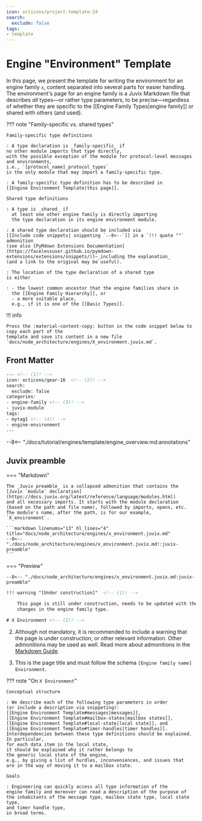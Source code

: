 ```yaml
---
icon: octicons/project-template-24
search:
  exclude: false
tags:
- template
---
```


# Engine "Environment" Template

In this page, we present the template for writing the environment for an engine
family `x`, content separated into several parts for easier handling. The
environment's page for an engine family is a Juvix Markdown file that describes
_all_ types—or rather type parameters, to be precise—regardless of whether they
are specific to the [[Engine Family Types|engine family]] or shared with others
(and used).

??? note "Family-specific vs. shared types"

    Family-specific type definitions

    : A type declaration is _family-specific_ if
    no other module imports that type directly,
    with the possible exception of the module for protocol-level messages and environments,
    i.e., `[protocol_name]_protocol_types`
    is the only module that may ímport a family-specific type.

    : A family-specific type definition has to be described in
    [[Engine Environment Template|this page]].

    Shared type definitions

    : A type is _shared_ if
      at least one other engine family is directly importing
      the type declaration in its engine environment module.

    : A shared type declaration should be included via
    [[Include code snippets| snippeting `--8<--`]] in a `!!! quote ""` admonition
    (see also [PyMdown Extensions Documentation](https://facelessuser.github.io/pymdown-extensions/extensions/snippets/))—_including the explanation_
    (and a link to the original may be useful).

    : The location of the type declaration of a shared type
    is either

    : - the lowest common ancestor that the engine families share in
      the [[Engine Family Hierarchy]], or
      - a more suitable place,
      e.g., if it is one of the [[Basic Types]].


!!! info

    Press the :material-content-copy: button in the code snippet below to copy each part of the
    template and save its content in a new file
    `docs/node_architecture/engines/X_environment.juvix.md`.


## Front Matter

```html linenums="1" title="docs/node_architecture/engines/x_environment.juvix.md"
--- <!-- (1)! -->
icon: octicons/gear-16  <!-- (2)! -->
search:
  exclude: false
categories:
- engine-family <!-- (3)! -->
- juvix-module
tags:
- mytag1 <!-- (4)! -->
- engine-environment
---
```

--8<-- "./docs/tutorial/engines/template/engine_overview.md:annotations"

## Juvix preamble

=== "Markdown"

    The _Juvix preamble_ is a collapsed admonition that contains the [Juvix `module` declaration](https://docs.juvix.org/latest/reference/language/modules.html)
    and all necessary imports. It starts with the module declaration (based on the path and file name), followed by imports, opens, etc. The module's name, after the path, is for our example, `X_environment`.

    ```markdown linenums="13" hl_lines="4" title="docs/node_architecture/engines/x_environment.juvix.md"
    --8<-- "./docs/node_architecture/engines/x_environment.juvix.md!:juvix-preamble"
    ```

=== "Preview"

    --8<-- "./docs/node_architecture/engines/x_environment.juvix.md:juvix-preamble"


```html linenums="1" linenums="21" title="x_overview.md"
!!! warning "[Under construction]"  <!-- (1)! -->

    This page is still under construction, needs to be updated with the latest
    changes in the engine family type.

# X Environment <!-- (2)! -->

```

2. Although not mandatory, it is recommended to include a warning that the page
  is under construction, or other relevant information. Other admonitions may
  be used as well. Read more about admonitions in the
  [Markdown Guide](https://squidfunk.github.io/mkdocs-material/reference/admonitions/).

1. This is the page title and must follow the schema `[Engine family name] Environment`.


??? note "On `X Environment`"

    Conceptual structure

    : We describe each of the following type parameters in order
    (or include a description via snippeting):
    [[Engine Environment Template#messages|messages]],
    [[Engine Environment Template#mailbox-states|mailbox states]],
    [[Engine Environment Template#local-state|local state]], and
    [[Engine Environment Template#timer-handles|timer handles]].
    Interdependencies between these type definitions should be explained.
    In particular,
    for each data item in the local state,
    it should be explained why it rather belongs to
    the generic local state of the engine,
    e.g., by giving a list of hurdles, inconveniences, and issues that
    are in the way of moving it to a mailbox state.

    Goals

    : Engineering can quickly access all type information of the
    engine family and moreover can read a description of the purpose of
    the inhabitants of the message type, mailbox state type, local state type,
    and timer handle type,
    in broad terms.